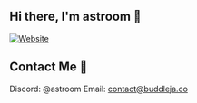 ## Hi there, I'm astroom 👋

[![Website](https://img.shields.io/website?url=https%3A%2F%2Fastroom.dev&up_message=UP&down_message=DOWN&style=for-the-badge&label=https%3A%2F%2Fastroom.dev&link=https%3A%2F%2Fastroom.dev)](https://astroom.dev)

## Contact Me 💬
Discord: @astroom
Email: contact@buddleja.co


<!--
**astrooom/astrooom** is a ✨ _special_ ✨ repository because its `README.md` (this file) appears on your GitHub profile.

Here are some ideas to get you started:

- 🔭 I’m currently working on ...
- 🌱 I’m currently learning ...
- 👯 I’m looking to collaborate on ...
- 🤔 I’m looking for help with ...
- 💬 Ask me about ...
- 📫 How to reach me: ...
- 😄 Pronouns: ...
- ⚡ Fun fact: ...
-->
